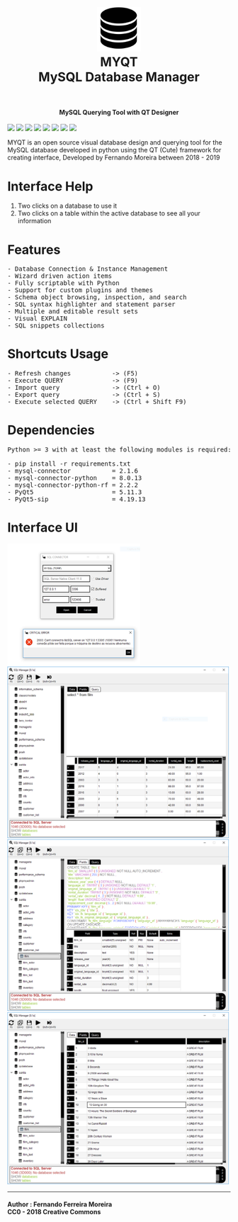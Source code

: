 <h1 align="center">
  <br>
    <img src="assets/Interface/ui_database.png" alt="logo" width="100">
  <br>
  MYQT<br>
  MySQL Database Manager
  <br>
  <br>
</h1>

<h4 align="center">MySQL Querying Tool with QT Designer</h4>

<img src="https://img.shields.io/badge/Status-in%20progress-yellowgreen.svg" width="115" />

<img src="https://img.shields.io/github/last-commit/zisongbr/MYQT.svg" width="123" />

<img src="https://img.shields.io/github/languages/count/zisongbr/MYQT.svg" width="90"/>
                                                                                         
<img src="https://david-dm.org/zisongbr/MYQT.svg" width="150"/> 

<img src="https://img.shields.io/badge/contributions-welcome-brightgreen.svg" width="150"/>

<img src="http://hits.dwyl.io/zisongbr/MYQT.svg" width="75"/>

<img src="https://img.shields.io/twitter/follow/nando_ferreira2.svg?label=Twitter"/>

<img src="https://img.shields.io/github/repo-size/zisongbr/MYQT.svg"/>
</br>

MYQT is an open source visual database design and querying tool for the MySQL database developed in python using the QT (Cute) framework for creating  interface, Developed by Fernando Moreira between 2018 - 2019

# Interface Help
1. Two clicks on a database to use it
2. Two clicks on a table within the active database
to see all your information

# Features
<pre>
- Database Connection & Instance Management
- Wizard driven action items
- Fully scriptable with Python
- Support for custom plugins and themes
- Schema object browsing, inspection, and search
- SQL syntax highlighter and statement parser
- Multiple and editable result sets
- Visual EXPLAIN
- SQL snippets collections
</pre>

# Shortcuts Usage
<pre>
- Refresh changes           -> (F5)
- Execute QUERY             -> (F9) 
- Import query              -> (Ctrl + O) 
- Export query              -> (Ctrl + S) 
- Execute selected QUERY    -> (Ctrl + Shift F9)
</pre>

# Dependencies
<pre>
Python >= 3 with at least the following modules is required:

- pip install -r requirements.txt
- mysql-connector           = 2.1.6
- mysql-connector-python    = 8.0.13
- mysql-connector-python-rf = 2.2.2
- PyQt5                     = 5.11.3
- PyQt5-sip                 = 4.19.13   
</pre>

# Interface UI
<img src="assets/prints/connector.PNG"    alt="Server Connector"  width="300"/></br>
<img src="assets/prints/manager.PNG"      alt="Query Manager"     width="500"/>
<img src="assets/prints/table_script.PNG" alt="Table Types"       width="500"/>
<img src="assets/prints/data.PNG"         alt="Table Content"     width="500"/>


---

#### Author : Fernando Ferreira Moreira <br> CC0 - 2018 Creative Commons


